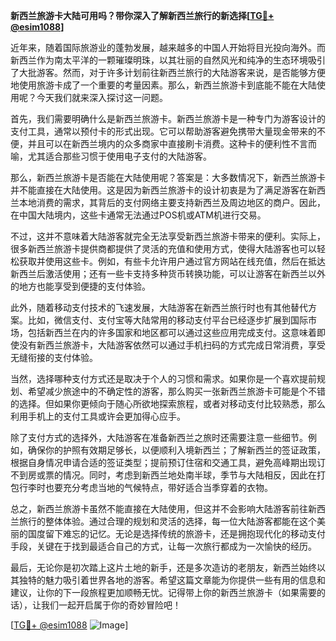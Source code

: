 **新西兰旅游卡大陆可用吗？带你深入了解新西兰旅行的新选择[[TG💪+ @esim1088](https://t.me/s/esim1088)]**

近年来，随着国际旅游业的蓬勃发展，越来越多的中国人开始将目光投向海外。而新西兰作为南太平洋的一颗璀璨明珠，以其壮丽的自然风光和纯净的生态环境吸引了大批游客。然而，对于许多计划前往新西兰旅行的大陆游客来说，是否能够方便地使用旅游卡成了一个重要的考量因素。那么，新西兰旅游卡到底能不能在大陆使用呢？今天我们就来深入探讨这一问题。

首先，我们需要明确什么是新西兰旅游卡。新西兰旅游卡是一种专门为游客设计的支付工具，通常以预付卡的形式出现。它可以帮助游客避免携带大量现金带来的不便，并且可以在新西兰境内的众多商家中直接刷卡消费。这种卡的便利性不言而喻，尤其适合那些习惯于使用电子支付的大陆游客。

那么，新西兰旅游卡是否能在大陆使用呢？答案是：大多数情况下，新西兰旅游卡并不能直接在大陆使用。这是因为新西兰旅游卡的设计初衷是为了满足游客在新西兰本地消费的需求，其背后的支付网络主要支持新西兰及周边地区的商户。因此，在中国大陆境内，这些卡通常无法通过POS机或ATM机进行交易。

不过，这并不意味着大陆游客就完全无法享受新西兰旅游卡带来的便利。实际上，很多新西兰旅游卡提供商都提供了灵活的充值和使用方式，使得大陆游客也可以轻松获取并使用这些卡。例如，有些卡允许用户通过官方网站在线充值，然后在抵达新西兰后激活使用；还有一些卡支持多种货币转换功能，可以让游客在新西兰以外的地方也能享受到便捷的支付体验。

此外，随着移动支付技术的飞速发展，大陆游客在新西兰旅行时也有其他替代方案。比如，微信支付、支付宝等大陆常用的移动支付平台已经逐步扩展到国际市场，包括新西兰在内的许多国家和地区都可以通过这些应用完成支付。这意味着即使没有新西兰旅游卡，大陆游客依然可以通过手机扫码的方式完成日常消费，享受无缝衔接的支付体验。

当然，选择哪种支付方式还是取决于个人的习惯和需求。如果你是一个喜欢提前规划、希望减少旅途中的不确定性的游客，那么购买一张新西兰旅游卡可能是个不错的选择。但如果你更倾向于随心所欲地探索旅程，或者对移动支付比较熟悉，那么利用手机上的支付工具或许会更加得心应手。

除了支付方式的选择外，大陆游客在准备新西兰之旅时还需要注意一些细节。例如，确保你的护照有效期足够长，以便顺利入境新西兰；了解新西兰的签证政策，根据自身情况申请合适的签证类型；提前预订住宿和交通工具，避免高峰期出现订不到房或票的情况。同时，考虑到新西兰地处南半球，季节与大陆相反，因此在打包行李时也要充分考虑当地的气候特点，带好适合当季穿着的衣物。

总之，新西兰旅游卡虽然不能直接在大陆使用，但这并不会影响大陆游客前往新西兰旅行的整体体验。通过合理的规划和灵活的选择，每一位大陆游客都能在这个美丽的国度留下难忘的记忆。无论是选择传统的旅游卡，还是拥抱现代化的移动支付手段，关键在于找到最适合自己的方式，让每一次旅行都成为一次愉快的经历。

最后，无论你是初次踏上这片土地的新手，还是多次造访的老朋友，新西兰始终以其独特的魅力吸引着世界各地的游客。希望这篇文章能为你提供一些有用的信息和建议，让你的下一段旅程更加顺畅无忧。记得带上你的新西兰旅游卡（如果需要的话），让我们一起开启属于你的奇妙冒险吧！

[[TG💪+ @esim1088](https://t.me/s/esim1088) ![Image](https://i.postimg.cc/4NQfJmqS/Snipaste-2025-05-13-00-14-12.png)]